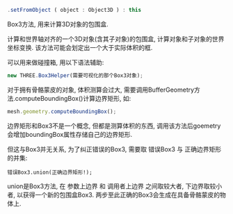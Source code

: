 ```javascript
.setFromObject ( object : Object3D ) : this
```
Box3方法, 用来计算3D对象的包围盒.

计算和世界轴对齐的一个3D对象(含其子对象)的包围盒, 计算对象和子对象的世界坐标变换. 
该方法可能会划定出一个大于实际体积的框.

可以用来做碰撞箱, 用以下语法辅助:
```javascript
new THREE.Box3Helper(需要可视化的那个Box3对象);
```

对于拥有骨骼蒙皮的对象, 体积测算会过大, 需要调用BufferGeometry方法.computeBoundingBox()计算边界矩形, 如:
```javascript
mesh.geometry.computeBoundingBox();
```
边界矩形和Box3不是一个概念, 但都是测算体积的东西, 调用该方法后goemetry会增加boundingBox属性存储自己的边界矩形.

但这与Box3并无关系, 为了纠正错误的Box3, 需要取 错误Box3 与 正确边界矩形 的并集: 
```
错误Box3.union(正确边界矩形!); 
```
union是Box3方法, 在 参数上边界 和 调用者上边界 之间取较大者, 下边界取较小者, 以获得一个新的包围盒Box3.
两步至此正确的Box3会生成在具备骨骼蒙皮的物体上.
